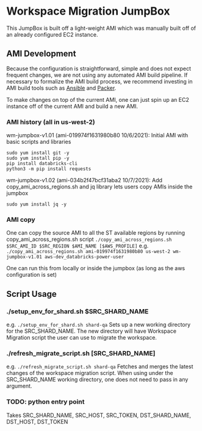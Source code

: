 # Workspace Migration JumpBox

This JumpBox is built off a light-weight AMI which was manually built off of an already configured EC2 instance.

## AMI Development

Because the configuration is straightforward, simple and does not expect frequent changes, we are not using any automated AMI build pipeline.
If necessary to formalize the AMI build process, we recommend investing in AMI build tools such as [Ansible](https://docs.ansible.com/ansible/latest/collections/amazon/aws/ec2_ami_module.html) and [Packer](https://learn.hashicorp.com/tutorials/packer/aws-get-started-build-image?in=packer/aws-get-started).

To make changes on top of the current AMI, one can just spin up an EC2 instance off of the current AMI and build a new AMI.


###  AMI history (all in us-west-2)
wm-jumpbox-v1.01 (ami-019974f1631980b80 10/6/2021): Initial AMI with basic scripts and libraries
```
sudo yum install git -y
sudo yum install pip -y
pip install databricks-cli
python3 -m pip install requests
```

wm-jumpbox-v1.02 (ami-034b2f47bcf31aba2 10/7/2021): Add copy_ami_across_regions.sh and jq library
lets users copy AMIs inside the jumpbox
```
sudo yum install jq -y
```

### AMI copy
One can copy the source AMI to all the ST available regions by running copy_ami_across_regions.sh script
`./copy_ami_across_regions.sh $SRC_AMI_ID $SRC_REGION $AMI_NAME [$AWS_PROFILE]`
e.g. `./copy_ami_across_regions.sh ami-019974f1631980b80 us-west-2 wm-jumpbox-v1.01 aws-dev_databricks-power-user`

One can run this from locally or inside the jumpbox (as long as the aws configuration is set)

## Script Usage

### ./setup_env_for_shard.sh $SRC_SHARD_NAME
e.g. `./setup_env_for_shard.sh shard-qa`
Sets up a new working directory for the SRC_SHARD_NAME. The new directory will have Workspace Migration script the user can use to migrate the workspace.


### ./refresh_migrate_script.sh [SRC_SHARD_NAME]
e.g. `./refresh_migrate_script.sh shard-qa`
Fetches and merges the latest changes of the workspace migration script.
When using under the SRC_SHARD_NAME working directory, one does not need to pass in any argument.

###  TODO: python entry point
Takes
SRC_SHARD_NAME,  SRC_HOST,  SRC_TOKEN,
DST_SHARD_NAME, DST_HOST, DST_TOKEN
